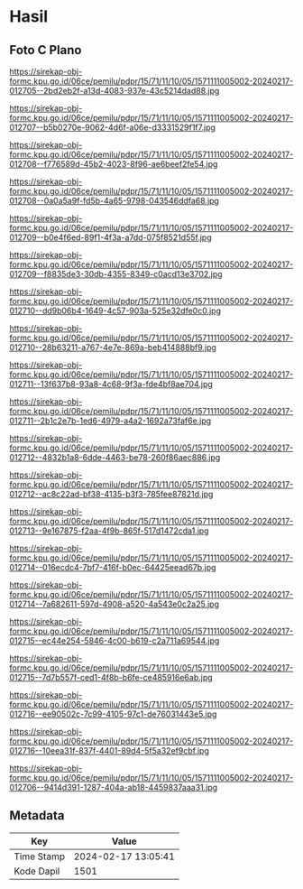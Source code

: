 # Hasil

## Foto C Plano

https://sirekap-obj-formc.kpu.go.id/06ce/pemilu/pdpr/15/71/11/10/05/1571111005002-20240217-012705--2bd2eb2f-a13d-4083-937e-43c5214dad88.jpg

https://sirekap-obj-formc.kpu.go.id/06ce/pemilu/pdpr/15/71/11/10/05/1571111005002-20240217-012707--b5b0270e-9062-4d6f-a06e-d3331529f1f7.jpg

https://sirekap-obj-formc.kpu.go.id/06ce/pemilu/pdpr/15/71/11/10/05/1571111005002-20240217-012708--f776589d-45b2-4023-8f96-ae6beef2fe54.jpg

https://sirekap-obj-formc.kpu.go.id/06ce/pemilu/pdpr/15/71/11/10/05/1571111005002-20240217-012708--0a0a5a9f-fd5b-4a65-9798-043546ddfa68.jpg

https://sirekap-obj-formc.kpu.go.id/06ce/pemilu/pdpr/15/71/11/10/05/1571111005002-20240217-012709--b0e4f6ed-89f1-4f3a-a7dd-075f8521d55f.jpg

https://sirekap-obj-formc.kpu.go.id/06ce/pemilu/pdpr/15/71/11/10/05/1571111005002-20240217-012709--f8835de3-30db-4355-8349-c0acd13e3702.jpg

https://sirekap-obj-formc.kpu.go.id/06ce/pemilu/pdpr/15/71/11/10/05/1571111005002-20240217-012710--dd9b06b4-1649-4c57-903a-525e32dfe0c0.jpg

https://sirekap-obj-formc.kpu.go.id/06ce/pemilu/pdpr/15/71/11/10/05/1571111005002-20240217-012710--28b63211-a767-4e7e-869a-beb414888bf9.jpg

https://sirekap-obj-formc.kpu.go.id/06ce/pemilu/pdpr/15/71/11/10/05/1571111005002-20240217-012711--13f637b8-93a8-4c68-9f3a-fde4bf8ae704.jpg

https://sirekap-obj-formc.kpu.go.id/06ce/pemilu/pdpr/15/71/11/10/05/1571111005002-20240217-012711--2b1c2e7b-1ed6-4979-a4a2-1692a73faf6e.jpg

https://sirekap-obj-formc.kpu.go.id/06ce/pemilu/pdpr/15/71/11/10/05/1571111005002-20240217-012712--4832b1a8-6dde-4463-be78-260f86aec886.jpg

https://sirekap-obj-formc.kpu.go.id/06ce/pemilu/pdpr/15/71/11/10/05/1571111005002-20240217-012712--ac8c22ad-bf38-4135-b3f3-785fee87821d.jpg

https://sirekap-obj-formc.kpu.go.id/06ce/pemilu/pdpr/15/71/11/10/05/1571111005002-20240217-012713--9e167875-f2aa-4f9b-865f-517d1472cda1.jpg

https://sirekap-obj-formc.kpu.go.id/06ce/pemilu/pdpr/15/71/11/10/05/1571111005002-20240217-012714--016ecdc4-7bf7-416f-b0ec-64425eead67b.jpg

https://sirekap-obj-formc.kpu.go.id/06ce/pemilu/pdpr/15/71/11/10/05/1571111005002-20240217-012714--7a682611-597d-4908-a520-4a543e0c2a25.jpg

https://sirekap-obj-formc.kpu.go.id/06ce/pemilu/pdpr/15/71/11/10/05/1571111005002-20240217-012715--ec44e254-5846-4c00-b619-c2a711a69544.jpg

https://sirekap-obj-formc.kpu.go.id/06ce/pemilu/pdpr/15/71/11/10/05/1571111005002-20240217-012715--7d7b557f-ced1-4f8b-b6fe-ce485916e6ab.jpg

https://sirekap-obj-formc.kpu.go.id/06ce/pemilu/pdpr/15/71/11/10/05/1571111005002-20240217-012716--ee90502c-7c99-4105-97c1-de76031443e5.jpg

https://sirekap-obj-formc.kpu.go.id/06ce/pemilu/pdpr/15/71/11/10/05/1571111005002-20240217-012716--10eea31f-837f-4401-89d4-5f5a32ef9cbf.jpg

https://sirekap-obj-formc.kpu.go.id/06ce/pemilu/pdpr/15/71/11/10/05/1571111005002-20240217-012706--9414d391-1287-404a-ab18-4459837aaa31.jpg


## Metadata

| Key        | Value               |
| ---------- | ------------------- |
| Time Stamp | 2024-02-17 13:05:41 |
| Kode Dapil | 1501                |



